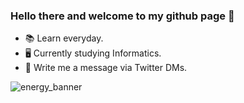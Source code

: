 ### Hello there and welcome to my github page 👋
- 📚 Learn everyday.
- 🖥️ Currently studying Informatics.
- 👤 Write me a message via Twitter DMs.

![energy_banner](https://user-images.githubusercontent.com/57270170/154100563-0bd5e767-3247-4938-be66-51b22a94f1a9.png)
